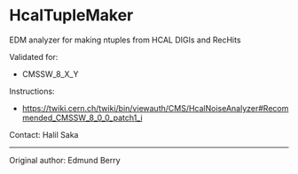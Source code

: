 HcalTupleMaker
==============

EDM analyzer for making ntuples from HCAL DIGIs and RecHits

Validated for:
* CMSSW_8_X_Y

Instructions:
* https://twiki.cern.ch/twiki/bin/viewauth/CMS/HcalNoiseAnalyzer#Recommended_CMSSW_8_0_0_patch1_i

Contact: Halil Saka 

-------------
Original author: Edmund Berry